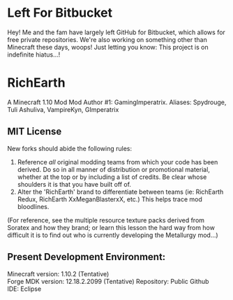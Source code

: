 # Left For Bitbucket
Hey! Me and the fam have largely left GitHub for Bitbucket, which allows for free private repositories. We're also working on something other than Minecraft these days, woops! Just letting you know: This project is on indefinite hiatus...!

# RichEarth
A Minecraft 1.10 Mod
Mod Author #1: GamingImperatrix. Aliases: Spydrouge, Tuli Ashuliva, VampireKyn, GImperatrix

## MIT License
New forks should abide the following rules:  
1) Reference *all* original modding teams from which your code has been derived. Do so in all manner of distribution or promotional material, whether at the top or by including a list of credits. Be clear whose shoulders it is that you have built off of. 
2) Alter the 'RichEarth' brand to differentiate between teams (ie: RichEarth Redux, RichEarth XxMeganBlasterxX, etc.) This helps trace mod bloodlines.  

(For reference, see the multiple resource texture packs derived from Soratex and how they brand; or learn this lesson the hard way from how difficult it is to find out who is currently developing the Metallurgy mod...) 

## Present Development Environment:  
Minecraft version: 1.10.2 (Tentative)  
Forge MDK version: 12.18.2.2099 (Tentative)
Repository: Public Github  
IDE: Eclipse
